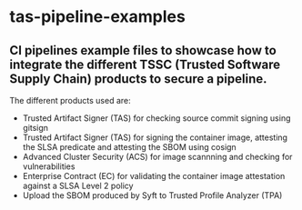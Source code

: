 # tas-pipeline-examples

## CI pipelines example files to showcase how to integrate the different TSSC (Trusted Software Supply Chain) products to secure a pipeline.
The different products used are:
 -  Trusted Artifact Signer (TAS) for checking source commit signing using gitsign
 - Trusted Artifact Signer (TAS) for signing the container image, attesting the SLSA predicate and attesting the SBOM using cosign
 - Advanced Cluster Security (ACS) for image scannning and checking for vulnerabilities
 - Enterprise Contract (EC) for validating the container image attestation against a SLSA Level 2 policy
 - Upload the SBOM produced by Syft to Trusted Profile Analyzer (TPA) 

